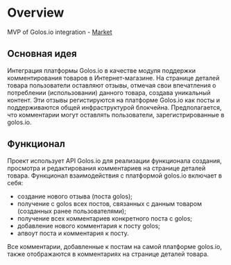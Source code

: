 # Overview

MVP of Golos.io integration - [Market](https://golos.wecandevelopit.com/)

## Основная идея

Интеграция платформы Golos.io в качестве модуля поддержки комментирования товаров в Интернет-магазине. 
На странице деталей товара пользователи оставляют отзывы, отмечая свои впечатления о потреблении (использовании) данного товара, создава уникальный контент. Эти отзывы регистируются на платформе Golos.io как посты и поддерживаются общей инфраструктурой блокчейна.
Предполагается, что комментарии могут оставлять пользователи, зарегистрированные в golos.io.

## Функционал

Проект использует API Golos.io для реализации функционала создания, просмотра и редактирования комментариев на странице деталей товара.
Функционал взаимодействия с платформой golos.io включает в себя:
- создание нового отзыва (поста golos);
- получение с golos всех постов, связанных с данным товаром (созданных ранее пользователями);
- получение всех комментариев конкретного поста с golos;
- добавление нового комментария к посту golos;
- апвоут поста и комментария к посту.

Все комментарии, добавленные к постам на самой платформе golos.io, также отображаются в комментариях на странице деталей товара.

